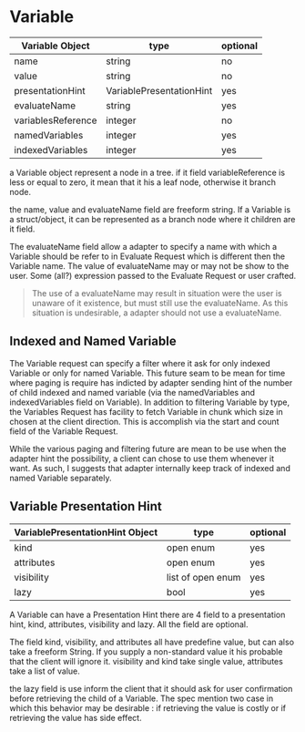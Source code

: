 # Variable

| Variable Object    | type                     | optional |
| ------------------ | ------------------------ | -------- |
| name               | string                   | no       |
| value              | string                   | no       |
| presentationHint   | VariablePresentationHint | yes      |
| evaluateName       | string                   | yes      |
| variablesReference | integer                  | no       |
| namedVariables     | integer                  | yes      |
| indexedVariables   | integer                  | yes      |

a Variable object represent a node in a tree. if it field variableReference is less or equal to zero, it mean that it his a leaf node, otherwise it branch node.

the name, value and evaluateName field are freeform string.
If a Variable is a struct/object, it can be represented as a branch node where it children are it field.

The evaluateName field allow a adapter to specify a name with which a Variable should be refer to in Evaluate Request which is different then the Variable name.
The value of evaluateName may or may not be show to the user. Some (all?) expression passed to the Evaluate Request or user crafted.

> The use of a evaluateName may result in situation were the user is unaware of it existence,
> but must still use the evaluateName. As this situation is undesirable, a adapter should not use a evaluateName.

## Indexed and Named Variable

The Variable request can specify a filter where it ask for only indexed Variable or only for named Variable.
This future seam to be mean for time where paging is require has indicted by adapter sending hint of the number of child indexed and named variable
(via the namedVariables and indexedVariables field on Variable). In addition to filtering Variable by type, the Variables Request has facility to fetch Variable in chunk which size in chosen at the client direction.
This is accomplish via the start and count field of the Variable Request.

While the various paging and filtering future are mean to be use when the adapter hint the possibility, a client can chose to use them whenever it want.
As such, I suggests that adapter internally keep track of indexed and named Variable separately.

## Variable Presentation Hint

| VariablePresentationHint Object | type              | optional |
| ------------------------------- | ----------------- | -------- |
| kind                            | open enum         | yes      |
| attributes                      | open enum         | yes      |
| visibility                      | list of open enum | yes      |
| lazy                            | bool              | yes      |

A Variable can have a Presentation Hint there are 4 field to a presentation hint, kind, attributes, visibility and lazy.
All the field are optional.

The field kind, visibility, and attributes all have predefine value, but can also take a freeform String. If you supply a non-standard value it his probable that the client will ignore it.
visibility and kind take single value, attributes take a list of value.

the lazy field is use inform the client that it should ask for user confirmation before retrieving the child of a Variable.
The spec mention two case in which this behavior may be desirable :
if retrieving the value is costly or if retrieving the value has side effect.
